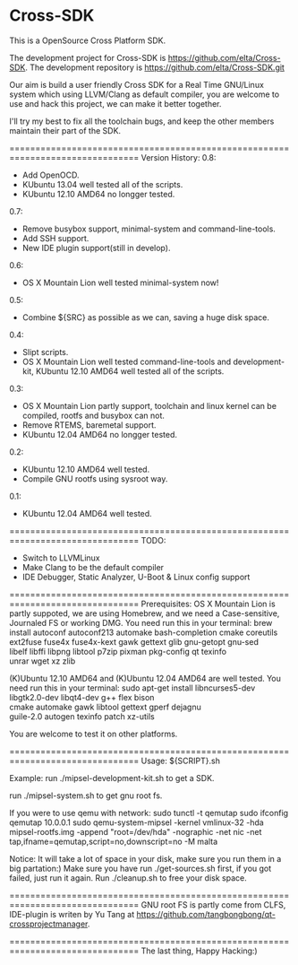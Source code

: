 Cross-SDK
=========


This is a OpenSource Cross Platform SDK.

The development project for Cross-SDK is https://github.com/elta/Cross-SDK.
The development repository is https://github.com/elta/Cross-SDK.git

Our aim is build a user friendly Cross SDK for a Real Time GNU/Linux system
which using LLVM/Clang as default compiler, you are welcome to use and hack
this project, we can make it better together.

I'll try my best to fix all the toolchain bugs, and keep the other members
maintain their part of the SDK.

===============================================================================
Version History:
0.8:
- Add OpenOCD.
- KUbuntu 13.04 well tested all of the scripts.
- KUbuntu 12.10 AMD64 no longger tested.

0.7:
- Remove busybox support, minimal-system and command-line-tools.
- Add SSH support.
- New IDE plugin support(still in develop).

0.6:
- OS X Mountain Lion well tested minimal-system now!

0.5:
- Combine ${SRC} as possible as we can, saving a huge disk space.

0.4:
- Slipt scripts.
- OS X Mountain Lion well tested command-line-tools and development-kit,
  KUbuntu 12.10 AMD64 well tested all of the scripts.

0.3:
- OS X Mountain Lion partly support, toolchain and linux kernel can be compiled,
  rootfs and busybox can not.
- Remove RTEMS, baremetal support.
- KUbuntu 12.04 AMD64 no longger tested.

0.2:
- KUbuntu 12.10 AMD64 well tested.
- Compile GNU rootfs using sysroot way.

0.1:
- KUbuntu 12.04 AMD64 well tested.

===============================================================================
TODO:
- Switch to LLVMLinux
- Make Clang to be the default compiler
- IDE Debugger, Static Analyzer, U-Boot & Linux config support

===============================================================================
Prerequisites:
OS X Mountain Lion is partly suppoted, we are using Homebrew, and we need a
Case-sensitive, Journaled FS or working DMG.
You need run this in your terminal:
brew install autoconf autoconf213 automake bash-completion cmake coreutils \
             ext2fuse fuse4x fuse4x-kext gawk gettext glib gnu-getopt gnu-sed \
             libelf libffi libpng libtool p7zip pixman pkg-config qt texinfo \
             unrar wget xz zlib

(K)Ubuntu 12.10 AMD64 and (K)Ubuntu 12.04 AMD64 are well tested.
You need run this in your terminal:
sudo apt-get install libncurses5-dev libgtk2.0-dev libqt4-dev g++ flex bison \
                     cmake automake gawk libtool gettext gperf dejagnu \
                     guile-2.0 autogen texinfo patch xz-utils

You are welcome to test it on other platforms.

===============================================================================
Usage:
${SCRIPT}.sh

Example:
run
./mipsel-development-kit.sh
to get a SDK.

run
./mipsel-system.sh
to get gnu root fs.

If you were to use qemu with network:
sudo tunctl -t qemutap
sudo ifconfig qemutap 10.0.0.1
sudo qemu-system-mipsel -kernel vmlinux-32 -hda mipsel-rootfs.img -append "root=/dev/hda" -nographic  -net nic -net tap,ifname=qemutap,script=no,downscript=no -M malta

Notice:
It will take a lot of space in your disk, make sure you run them in a big
partation:)
Make sure you have run ./get-sources.sh first, if you got failed,
just run it again.
Run ./cleanup.sh to free your disk space.

===============================================================================
GNU root FS is partly come from CLFS, IDE-plugin is writen by Yu Tang at
https://github.com/tangbongbong/qt-crossprojectmanager.

===============================================================================
The last thing, Happy Hacking:)
